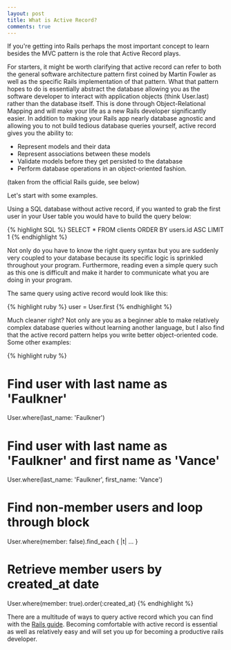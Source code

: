 ```yaml
---
layout: post
title: What is Active Record?
comments: true
---
```

If you're getting into Rails perhaps the most important concept to learn besides the MVC pattern is the role that Active Record plays.

For starters, it might be worth clarifying that active record can refer to both the general software architecture pattern first coined by Martin Fowler as well as the specific Rails implementation of that pattern. What that pattern hopes to do is essentially abstract the database allowing you as the software developer to interact with application objects (think User.last) rather than the database itself. This is done through Object-Relational Mapping and will make your life as a new Rails developer significantly easier. In addition to making your Rails app nearly database agnostic and allowing you to not build tedious database queries yourself, active record gives you the ability to:

* Represent models and their data
* Represent associations between these models
* Validate models before they get persisted to the database
* Perform database operations in an object-oriented fashion.

(taken from the official Rails guide, see below)

Let's start with some examples.

Using a SQL database without active record, if you wanted to grab the first user in your User table you would have to build the query below:

{% highlight SQL %}
SELECT * FROM clients ORDER BY users.id ASC LIMIT 1
{% endhighlight %}

Not only do you have to know the right query syntax but you are suddenly very coupled to your database because its specific logic is sprinkled throughout your program. Furthermore, reading even a simple query such as this one is difficult and make it harder to communicate what you are doing in your program.

The same query using active record would look like this:

{% highlight ruby %}
user = User.first
{% endhighlight %}

Much cleaner right? Not only are you as a beginner able to make relatively complex database queries without learning another language, but I also find that the active record pattern helps you write better object-oriented code. Some other examples:

{% highlight ruby %}
# Find user with last name as 'Faulkner'
User.where(last_name: 'Faulkner')

# Find user with last name as 'Faulkner' and first name as 'Vance'
User.where(last_name: 'Faulkner', first_name: 'Vance')

# Find non-member users and loop through block
User.where(member: false).find_each { |t| ... }

# Retrieve member users by created_at date
User.where(member: true).order(:created_at)
{% endhighlight %}

There are a multitude of ways to query active record which you can find with the [Rails guide](http://guides.rubyonrails.org/active_record_querying.html). Becoming comfortable with active record is essential as well as relatively easy and will set you up for becoming a productive rails developer. 


